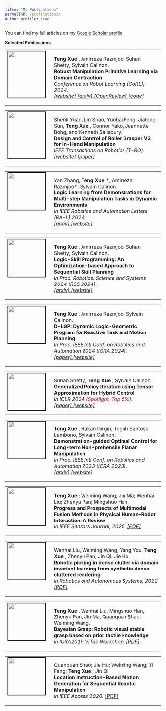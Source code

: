 ```yaml
---
title: "My Publications"
permalink: /publications/
author_profile: true
---
```


You can find my full articles on <a href="https://scholar.google.com.hk/citations?user=sgFW7YwAAAAJ&hl=zh-CN"> my Google Scholar profile </a> <br>

<strong>Selected Publications</strong> <br>

<table >
<tbody>
<tr> <td style="width:120px; height=120px; vertical-align: top;"> <img style="float: left; margin-right: 10px " src="https://schortenger.github.io/images/CoRL2024.png" width="120px" height="150px" border="2px solid #bbb"> </td>
<td style= "height=120px; vertical-align: top;"> <p>
<strong> Teng Xue </strong>, Amirreza Razmjoo, Suhan Shetty, Sylvain Calinon. <br> <strong> Robust Manipulation Primitive Learning via Domain Contraction </strong> <br>
<i> Conference on Robot Learning (CoRL), 2024.
<br> <a href="https://sites.google.com/view/robustpl"> [website] </a> <a href="https://arxiv.org/pdf/2410.11600"> [arxiv] </a> <a href="https://openreview.net/forum?id=yNQu9zqx6X&referrer=%5Bthe%20profile%20of%20Teng%20Xue%5D(%2Fprofile%3Fid%3D~Teng_Xue1)"> [OpenReview] </a>  <a href="https://github.com/Schortenger/robust_pl"> [code] </a> </i>  </p> </td>
</tr>
</tbody>
</table>

<table >
<tbody>
<tr> <td style="width:120px; height=120px; vertical-align: top;"> <img style="float: left; margin-right: 10px " src="https://schortenger.github.io/images/Roller_Grasper.gif" width="120px" height="150px" border="2px solid #bbb"> </td>
<td style= "height=120px; vertical-align: top;"> <p>
Shenli Yuan, Lin Shao, Yunhai Feng, Jiatong Sun, <strong> Teng Xue </strong>, Connor Yako, Jeannette Bohg, and Kenneth Salisbury. <br> <strong> Design and Control of Roller Grasper V3 for In-Hand Manipulation </strong> <br>
<i> IEEE Transactions on Robotics (T-RO).  
<br> <a href="https://yuanshenli.com/roller_grasper_v3.html"> [website] </a> <a href="https://ieeexplore.ieee.org/abstract/document/10666738"> [paper] </a> </i>  </p> </td>
</tr>
</tbody>
</table>

<table >
<tbody>
<tr> <td style="width:120px; height=120px; vertical-align: top;"> <img style="float: left; margin-right: 10px " src="https://schortenger.github.io/images/LogicLfD_RAL.jpg" width="120px" height="120px" border="2px solid #bbb"> </td>
<td style= "height=120px; vertical-align: top;"> <p>
Yan Zhang, <strong> Teng Xue </strong>*, Amirreza Razmjoo*, Sylvain Calinon. <br> <strong> Logic Learning from Demonstrations for Multi-step Manipulation Tasks in Dynamic Environments </strong> <br>
<i> In IEEE Robotics and Automation Letters (RA-L) 2024.  
<br> <a href="https://arxiv.org/abs/2404.16138"> [arxiv] </a> <a href="https://sites.google.com/view/logic-lfd"> [website] </a>  </i>  </p> </td>
</tr>
</tbody>
</table>

<table >
<tbody>
<tr> <td style="width:120px; height=120px; vertical-align: top;"> <img style="float: left; margin-right: 10px " src="https://schortenger.github.io/images/RSS24.gif" width="120px" height="120px" border="2px solid #bbb"> </td>
<td style= "height=120px; vertical-align: top;"> <p>
<strong> Teng Xue </strong>, Amirreza Razmjoo, Suhan Shetty, Sylvain Calinon. <br> <strong> Logic-Skill Programming: An Optimization-based Approach to Sequential Skill Planning </strong> <br>
<i> In Proc. Robotics: Science and Systems 2024 (RSS 2024).  
<br> <a href="https://arxiv.org/pdf/2405.04082"> [arxiv] </a> <a href="https://sites.google.com/view/lsp4plan"> [website] </a>  </i>  </p> </td>
</tr>
</tbody>
</table>

<table >
<tbody>
<tr> <td style="width:120px; height=120px; vertical-align: top;"> <img style="float: left; margin-right: 10px " src="https://schortenger.github.io/images/dlgp.gif" width="120px" height="120px" border="2px solid #bbb"> </td>
<td style= "height=120px; vertical-align: top;"> <p>
<strong> Teng Xue </strong>, Amirreza Razmjoo, Sylvain Calinon. <br> <strong> D-LGP: Dynamic Logic-Geometric Program for Reactive Task and Motion Planning </strong> <br>
<i> In Proc. IEEE Intl Conf. on Robotics and Automation 2024 (ICRA 2024).  
<br> <a href="https://arxiv.org/pdf/2312.02731.pdf"> [paper] </a> <a href="https://sites.google.com/view/dyn-lgp"> [website] </a>  </i>  </p> </td>
</tr>
</tbody>
</table>

<table >
<tbody>
<tr> <td style="width:120px; height=120px; vertical-align: top;"> <img style="float: left; margin-right: 10px " src="https://schortenger.github.io/images/ttpi.gif" width="120px" height="120px" border="2px solid #bbb"> </td>
<td style= "height=120px; vertical-align: top;"> <p>
Suhan Shetty, <strong> Teng Xue </strong>, Sylvain Calinon. <br> <strong> Generalized Policy Iteration using Tensor Approximation for Hybrid Control </strong> <br>
<i> In ICLR 2024 <font color='red'>(Spotlight, Top 5%)</font>.  
<br> <a href="https://openreview.net/forum?id=csukJcpYDe"> [paper] </a> <a href="https://sites.google.com/view/ttpi4control"> [website] </a>  </i>  </p> </td>
</tr>
</tbody>
</table>


<table >
<tbody>
<tr> <td style="width:120px; height=120px; vertical-align: top;"> <img style="float: left; margin-right: 10px " src="https://schortenger.github.io/images/ICRA23.png" width="120px" height="120px" border="2px solid #bbb"> </td>
<td style= "height=120px; vertical-align: top;"> <p>
<strong> Teng Xue </strong>, Hakan Girgin, Teguh Santoso Lembono, Sylvain Calinon. <br> <strong> Demonstration-guided Optimal Control for Long-term Non-prehensile Planar Manipulation </strong> <br>
<i> In Proc. IEEE Intl Conf. on Robotics and Automation 2023 (ICRA 2023).  
<br> <a href="https://arxiv.org/pdf/2212.12814.pdf"> [arxiv] </a> <a href="https://sites.google.com/view/dg-oc/"> [website] </a>  </i>  </p> </td>
</tr>
</tbody>
</table>

<table >
<tbody>
<tr> <td style="width:120px; height=120px; vertical-align: top;"> <img style="float: left; margin-right: 10px " src="https://schortenger.github.io/images/Sensors2020.jpg" width="120px" height="120px" border="2px solid #bbb"> </td>
<td style= "height=120px; vertical-align: top;"> <p>
<strong> Teng Xue </strong>; Weiming Wang; Jin Ma; Wenhai Liu; Zhenyu Pan; Mingshuo Han. <br> <strong>Progress and Prospects of Multimodal Fusion Methods in Physical Human–Robot Interaction: A Review </strong> <br>
<i> In IEEE Sensors Journal, 2020.  
<a href="https://ieeexplore.ieee.org/stamp/stamp.jsp?tp=&arnumber=9094690"> [PDF] </a> </i>  </p> </td>
</tr>
</tbody>
</table>

<table >
<tbody>
<tr> <td style="width:120px; height=120px; vertical-align: top;"> <img style="float: left; margin-right: 10px " src="https://schortenger.github.io/images/RAS2022.jpg" width="120px" height="120px" border="2px solid #bbb"> </td>
<td style= "height=120px; vertical-align: top;"> <p>
Wenhai Liu, Weiming Wang, Yang You, <strong> Teng Xue </strong>, Zhenyu Pan, Jin Qi, Jie Hu <br> <strong> Robotic picking in dense clutter via domain invariant learning from synthetic dense cluttered rendering </strong> <br>
<i> in Robotics and Autonomous Systems, 2022 <a href="https://www.sciencedirect.com/science/article/pii/S092188902100186X"> [PDF] </a>  </i>  </p> </td>
</tr>
</tbody>
</table>

<table >
<tbody>
<tr> <td style="width:120px; height=120px; vertical-align: top;"> <img style="float: left; margin-right: 10px " src="https://schortenger.github.io/images/ViTAC_workshop.png" width="120px" height="120px" border="2px solid #bbb"> </td>
<td style= "height=120px; vertical-align: top;"> <p>
<strong> Teng Xue </strong>, Wenhai Liu, Mingshuo Han, Zhenyu Pan, Jin Ma, Quanquan Shao, Weiming Wang. <br> <strong> Bayesian Grasp: Robotic visual stable grasp based on prior tactile knowledge </strong> <br>
<i> in ICRA2019 ViTac Workshop. <a href="https://arxiv.org/abs/1905.12920"> [PDF] </a> </i>  </p> </td>
</tr>
</tbody>
</table>


<table >
<tbody>
<tr> <td style="width:120px; height=120px; vertical-align: top;"> <img style="float: left; margin-right: 10px " src="https://schortenger.github.io/images/IEEEAccess_2020.png" width="120px" height="120px" border="2px solid #bbb"> </td>
<td style= "height=120px; vertical-align: top;"> <p>
Quanquan Shao; Jie Hu; Weiming Wang; Yi Fang; <strong> Teng Xue </strong>; Jin Qi<br> <strong> Location Instruction-Based Motion Generation for Sequential Robotic Manipulation </strong> <br>
<i> in IEEE Access 2020. </i> <a href="https://ieeexplore.ieee.org/abstract/document/8981898"> [PDF] </a> </p> </td>
</tr>
</tbody>
</table>

<!-- <table>
<tbody>
<tr> <td style="width:120px; height=120px; vertical-align: top;"> <img style="float: left; margin-right: 10px " src="https://adrianxsalazar.github.io/images/toward.png" width="120px" height="120px" border="2px solid #bbb"> </td>
<td style="height=120px; vertical-align: top;"> <p>
Zhuoling Huang, Genki Miyauchi, Adrian Salazar Gomez, Richie Bird, Amar Singh Kalsi, Chipp Jansen, Zeyang Liu, Simon Parsons, Elizabeth Sklar <br> <strong> Toward Robot Co-Labourers for Intelligent Farming </strong>  <br>
<i>Companion of the 2020 ACM/IEEE International Conference on Human-Robot Interaction (HRI) </i> <br> <a href="https://dl.acm.org/doi/pdf/10.1145/3371382.3378333"> [PDF] </a> <a href="https://www.youtube.com/watch?v=zfBDcD3EN0k"> [VIDEO] </a> </p> </td>
</tr>
</tbody>
</table>

<table>
<tbody>
<tr> <td style="width:120px; height=120px; vertical-align: top;"> <img style="float: left; margin-right: 10px " src="https://adrianxsalazar.github.io/images/understanding.png" width="120px" height="120px" border="2px solid #bbb"> </td>
<td style= "height=120px; vertical-align: top;"> <p>
Zhuoling Huang, Adrian Salazar Gomez, Richie Bird, Amar Singh Kalsi, Chipp Jansen, Zeyang Liu, Genki Miyauchi, Simon Parsons, Elizabeth I Sklar <br> <strong> Understanding human responses to errors in a collaborative human-robot selective harvesting task </strong> <br>
<i> Proceedings of the UKRAS20 Conference: “Robots into the real world” (UK-RAS) </i> <br> <a href="https://www.ukras.org/wp-content/uploads/formidable/21/UKRAS20_paper_25.pdf"> [PDF] </a> </p> </td>
</tr>
</tbody>
</table> -->
